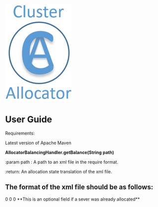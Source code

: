 ﻿![Screenshot](/pictures/ClusterAllocatorLogo.png)

# User Guide
Requirements: 

  Latest version of Apache Maven
  
**AllocatorBalancingHandler.getBalance(String path)**

:param path : A path to an xml file in the require format.

:return: An allocation state translation of the xml file.

## The format of the xml file should be as follows:
> 
<AllocatorBalance id="1">
  <id> 0 </id>
  <clusterList id="2">
    <Cluster id="3">
      <id> 0 </id>
      <requiredCpuCores> <NUMBER> </requiredCpuCores>
      <requiredMemory> <NUMBER> </requiredMemory>
      <requiredNetworkBandwidth> <NUMBER> </requiredNetworkBandwidth>
    </Cluster>
  </clusterList>
  <serverList id="4">
    <Server id="5">
      <id> 0 </id>
      <cpuCores> <NUMBER> </cpuCores>
      <memory> <NUMBER> </memory>
      <networkBandwidth> <NUMBER> </networkBandwidth>
	  <originalCluster> <NUMBER> </originalCluster> **This is an optional field if a sever was already allocated**
    </Server>
  </serverList>
</AllocatorBalance>
